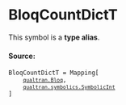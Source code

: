 # BloqCountDictT

This symbol is a **type alias**.



#### Source:

<pre class="devsite-click-to-copy prettyprint lang-py tfo-signature-link">
<code>BloqCountDictT = Mapping[
    <a href="../../qualtran/Bloq.html"><code>qualtran.Bloq</code></a>,
    <a href="../../qualtran/symbolics/SymbolicInt.html"><code>qualtran.symbolics.SymbolicInt</code></a>
]
</code></pre>



<!-- Placeholder for "Used in" -->
